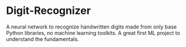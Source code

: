# Digit-Recognizer
A neural network to recognize handwritten digits made from only base Python libraries, no machine learning toolkits. A great first ML project to understand the fundamentals.
